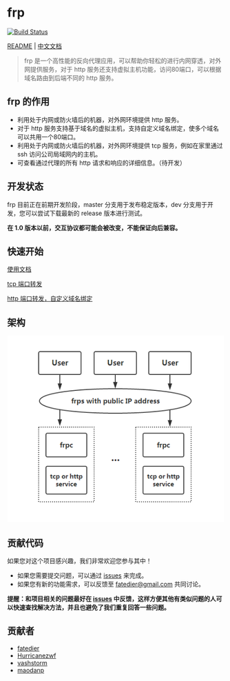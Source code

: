 # frp

[![Build Status](https://travis-ci.org/fatedier/frp.svg)](https://travis-ci.org/fatedier/frp)

[README](README.md) | [中文文档](README_zh.md)

>frp 是一个高性能的反向代理应用，可以帮助你轻松的进行内网穿透，对外网提供服务，对于 http 服务还支持虚拟主机功能，访问80端口，可以根据域名路由到后端不同的 http 服务。

## frp 的作用

* 利用处于内网或防火墙后的机器，对外网环境提供 http 服务。
* 对于 http 服务支持基于域名的虚拟主机，支持自定义域名绑定，使多个域名可以共用一个80端口。
* 利用处于内网或防火墙后的机器，对外网环境提供 tcp 服务，例如在家里通过 ssh 访问公司局域网内的主机。
* 可查看通过代理的所有 http 请求和响应的详细信息。（待开发）

## 开发状态

frp 目前正在前期开发阶段，master 分支用于发布稳定版本，dev 分支用于开发，您可以尝试下载最新的 release 版本进行测试。

**在 1.0 版本以前，交互协议都可能会被改变，不能保证向后兼容。**

## 快速开始

[使用文档](/doc/quick_start_zh.md)

[tcp 端口转发](/doc/quick_start_zh.md#tcp-端口转发)

[http 端口转发，自定义域名绑定](/doc/quick_start_zh.md#http-端口转发自定义域名绑定)

## 架构

![architecture](/doc/pic/architecture.png)

## 贡献代码

如果您对这个项目感兴趣，我们非常欢迎您参与其中！

* 如果您需要提交问题，可以通过 [issues](https://github.com/fatedier/frp/issues) 来完成。
* 如果您有新的功能需求，可以反馈至 fatedier@gmail.com 共同讨论。

**提醒：和项目相关的问题最好在 [issues](https://github.com/fatedier/frp/issues) 中反馈，这样方便其他有类似问题的人可以快速查找解决方法，并且也避免了我们重复回答一些问题。**

## 贡献者

* [fatedier](https://github.com/fatedier)
* [Hurricanezwf](https://github.com/Hurricanezwf)
* [vashstorm](https://github.com/vashstorm)
* [maodanp](https://github.com/maodanp)
